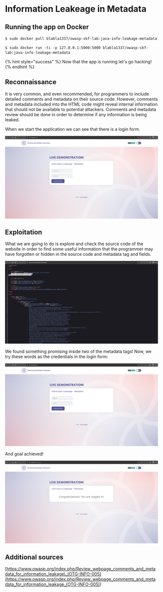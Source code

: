 # Information Leakeage in Metadata

## Running the app on Docker

```
$ sudo docker pull blabla1337/owasp-skf-lab:java-info-leakage-metadata
```

```
$ sudo docker run -ti -p 127.0.0.1:5000:5000 blabla1337/owasp-skf-lab:java-info-leakage-metadata
```

{% hint style="success" %}
Now that the app is running let's go hacking!
{% endhint %}

## Reconnaissance

It is very common, and even recommended, for programmers to include detailed comments and metadata on their source code. However, comments and metadata included into the HTML code might reveal internal information that should not be available to potential attackers. Comments and metadata review should be done in order to determine if any information is being leaked.

When we start the application we can see that there is a login form.

![](../../.gitbook/assets/python/Info-Leakage-Metadata/1.png)

## Exploitation

What we are going to do is explore and check the source code of the website in order to find some useful information that the programmer may have forgotten or hidden in the source code and metadata tag and fields.

![](../../.gitbook/assets/python/Info-Leakage-Metadata/2.png)

We found something promising inside two of the metadata tags! Now, we try these words as the credentials in the login form:

![](../../.gitbook/assets/python/Info-Leakage-Metadata/3.png)

And goal achieved!

![](../../.gitbook/assets/python/Info-Leakage-Metadata/4.png)

## Additional sources

[https://www.owasp.org/index.php/Review_webpage_comments_and_metadata_for_information_leakage\_(OTG-INFO-005](<https://www.owasp.org/index.php/Review_webpage_comments_and_metadata_for_information_leakage_(OTG-INFO-005)>)

